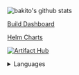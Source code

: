 
![bakito's github stats](https://bakito-github-readme-stats.vercel.app/api?username=bakito&show_icons=true&bg_color=0D1117&text_color=8b949e&title_color=58a6ff&icon_color=B1721F&border_color=30363d)

[Build Dashboard](https://meercode.io/public/dashboard/bd59ddc2d7272b5f34713ab57a0174e8:d84a82ea17e44d287ab3322f64bc2e8667fb536db8651ee899f9444c2b4020a0315681d27485f9797c2750bf4f1df9c8)

[Helm Charts](https://charts.bakito.net/)

[![Artifact Hub](https://img.shields.io/endpoint?url=https://artifacthub.io/badge/repository/bakito)](https://artifacthub.io/packages/search?repo=bakito)

<details>
  <summary>Languages</summary>

[![Top Langs](https://github-readme-stats.vercel.app/api/top-langs/?username=bakito&bg_color=0D1117&text_color=8b949e&title_color=58a6ff&icon_color=B1721F&border_color=30363d&layout=donut-vertical)](https://github.com/bakito)

</details>

<!--### Hi there 👋


**bakito/bakito** is a ✨ _special_ ✨ repository because its `README.md` (this file) appears on your GitHub profile.

Here are some ideas to get you started:

- 🔭 I’m currently working on ...
- 🌱 I’m currently learning ...
- 👯 I’m looking to collaborate on ...
- 🤔 I’m looking for help with ...
- 💬 Ask me about ...
- 📫 How to reach me: ...
- 😄 Pronouns: ...
- ⚡ Fun fact: ...
-->
